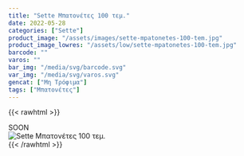 ```yaml
---
title: "Sette Μπατονέτες 100 τεμ."
date: 2022-05-28
categories: ["Sette"]
product_image: "/assets/images/sette-mpatonetes-100-tem.jpg"
product_image_lowres: "/assets/low/sette-mpatonetes-100-tem.jpg"
barcode: ""
varos: ""
bar_img: "/media/svg/barcode.svg"
var_img: "/media/svg/varos.svg"
gencat: ["Μη Τρόφιμα"]
tags: ["Μπατονέτες"]
---
```

{{< rawhtml >}}

<div class="sload426"><div class="product">SOON<br><div class="pimg"><img alt="Sette Μπατονέτες 100 τεμ." title="Sette Μπατονέτες 100 τεμ." src="/assets/images/sette-mpatonetes-100-tem.jpg"></div></div></div>
{{< /rawhtml >}}


